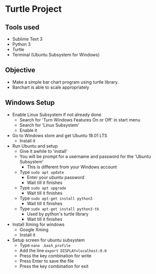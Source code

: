 # Turtle Project

## Tools used
- Sublime Text 3
- Python 3
- Turtle
- Terminal (Ubuntu Subsystem for Windows)

## Objective
- Make a simple bar chart program using turtle library.
- Barchart is able to scale appropriately

## Windows Setup
- Enable Linux Subsystem if not already done
	- Search for 'Turn Windows Features On or Off' in start menu
	- Search for 'Linux Subsystem'
	- Enable it
- Go to Windows store and get Ubuntu 18.01 LTS
	- Install it
- Run Ubuntu and setup
	- Give it awhile to 'install'
	- You will be prompt for a username and password for the 'Ubuntu Subsystem'
		- This is different from your Windows account
	- Type `sudo apt update`
		- Enter your ubuntu password
		- Wait till it finishes
	- Type `sudo apt upgrade`
		- Wait till it finishes
	- Type `sudo apt-get install python3`
		- Wait till it finishes
	- Type `sudo apt-get install python3-tk`
		- Used by python's turtle library
		- Wait till it finishes
- Install Xming for windows
	- Google Xming
	- Install it
- Setup screen for ubuntu subsystem
	- Type `nano .bash_profile`
	- Add the line `export DISPLAY=localhost:0.0`
	- Press the key combination for write
	- Press Enter to save the file
	- Press the key combination for exit
